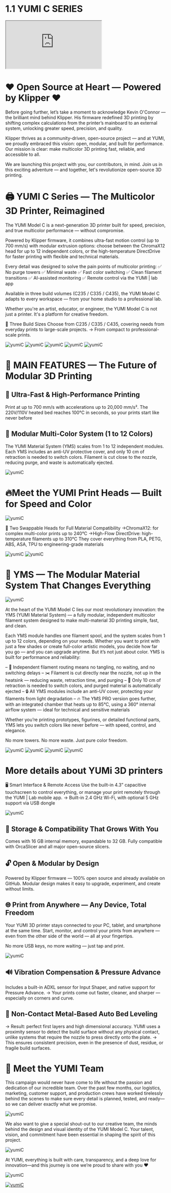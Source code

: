 # 1.1 YUMI C SERIES

<iframe src="https://www.kickstarter.com/projects/yumi-3d-printer/yumi-3d-printer-the-faster-multicolor-printer-in-the-galaxy?ref=discovery&amp;term=yumi&amp;total_hits=35&amp;category_id=331" allowfullscreen></iframe>

# ❤️ Open Source at Heart — Powered by Klipper ❤️

Before going further, let’s take a moment to acknowledge Kevin O'Connor — the brilliant mind behind Klipper.
His firmware redefined 3D printing by shifting complex calculations from the printer’s mainboard to an external system, unlocking greater speed, precision, and quality.

Klipper thrives as a community-driven, open-source project — and at YUMI, we proudly embraced this vision: open, modular, and built for performance.
Our mission is clear: make multicolor 3D printing fast, reliable, and accessible to all.

We are launching this project with you, our contributors, in mind. Join us in this exciting adventure — and together, let's revolutionize open-source 3D printing.

# 🖨️ YUMI C Series — The Multicolor 3D Printer, Reimagined

The YUMI Model C is a next-generation 3D printer built for speed, precision, and true multicolor performance — without compromise.

Powered by Klipper firmware, it combines ultra-fast motion control (up to 700 mm/s) with modular extrusion options: choose between the ChromaX12 head for up to 12 independent colors, or the high-temperature DirectDrive for faster printing with flexible and technical materials.

Every detail was designed to solve the pain points of multicolor printing:
✅ No purge towers
✅ Minimal waste
✅ Fast color switching
✅ Clean filament transitions
✅ AI-assisted monitoring
✅ Remote control via the YUMI | lab app

Available in three build volumes (C235 / C335 / C435), the YUMI Model C adapts to every workspace — from your home studio to a professional lab.

Whether you're an artist, educator, or engineer, the YUMI Model C is not just a printer. It's a platform for creative freedom.

📏 Three Build Sizes
Choose from C235 / C335 / C435, covering needs from everyday prints to large-scale projects.
→ From compact to professional-scale prints.

![yumiC](/img/YumiCSeries/YumiCSeries001.avif)
![yumiC](/img/YumiCSeries/YumiCSeries002.avif)
![yumiC](/img/YumiCSeries/YumiCSeries003.avif)
![yumiC](/img/YumiCSeries/YumiCSeries004.avif)
![yumiC](/img/YumiCSeries/YumiCSeries005.avif)

# 🌟 MAIN FEATURES — The Future of Modular 3D Printing

## 🚀 Ultra-Fast & High-Performance Printing
Print at up to 700 mm/s with accelerations up to 20,000 mm/s². The 220V/110V heated bed reaches 100°C in seconds, so your prints start like never before

## 🎨 Modular Multi-Color System (1 to 12 Colors)
The YUMI Material System (YMS) scales from 1 to 12 independent modules.
Each YMS includes an anti-UV protective cover, and only 10 cm of retraction is needed to switch colors.
Filament is cut close to the nozzle, reducing purge, and waste is automatically ejected.

![yumiC](/img/YumiCSeries/YumiCSeries006.avif)

# 🔥Meet the YUMI Print Heads — Built for Speed and Color

![yumiC](/img/YumiCSeries/YumiCSeries007.avif)

🧠 Two Swappable Heads for Full Material Compatibility
→ChromaX12: for complex multi-color prints up to 240°C
→High-Flow DirectDrive: high-temperature filaments up to 310°C
They cover everything from PLA, PETG, ABS, ASA, TPU to engineering-grade materials

![yumiC](/img/YumiCSeries/YumiCSeries008.avif)
![yumiC](/img/YumiCSeries/YumiCSeries009.avif)


# 🎯 YMS — The Modular Material System That Changes Everything

![yumiC](/img/YumiCSeries/YumiCSeries010.avif)

At the heart of the YUMI Model C lies our most revolutionary innovation: the YMS (YUMI Material System) — a fully modular, independent multicolor filament system designed to make multi-material 3D printing simple, fast, and clean.

Each YMS module handles one filament spool, and the system scales from 1 up to 12 colors, depending on your needs. Whether you want to print with just a few shades or create full-color artistic models, you decide how far you go — and you can upgrade anytime.
But it’s not just about color. YMS is built for performance and reliability:

– 🧠 Independent filament routing means no tangling, no waiting, and no switching delays
– ✂️ Filament is cut directly near the nozzle, not up in the heatsink — reducing waste, retraction time, and purging
– 🧼 Only 10 cm of retraction is needed to switch colors, and purged material is automatically ejected
– 🔒 All YMS modules include an anti-UV cover, protecting your filaments from light degradation
– 🔥 The YMS PRO version goes further, with an integrated chamber that heats up to 85°C, using a 360° internal airflow system — ideal for technical and sensitive materials

Whether you’re printing prototypes, figurines, or detailed functional parts, YMS lets you switch colors like never before — with speed, control, and elegance.

No more towers. No more waste. Just pure color freedom.

![yumiC](/img/YumiCSeries/YumiCSeries011.avif)
![yumiC](/img/YumiCSeries/YumiCSeries012.avif)
![yumiC](/img/YumiCSeries/YumiCSeries013.avif)
![yumiC](/img/YumiCSeries/YumiCSeries014.avif)

# More details about YUMi 3D printers

🖥️ Smart Interface & Remote Access
Use the built-in 4.3” capacitive touchscreen to control everything, or manage your print remotely through the YUMI | Lab mobile app.
→ Built-in 2.4 GHz Wi-Fi, with optional 5 GHz support via USB dongle

![yumiC](/img/YumiCSeries/YumiCSeries015.avif)

## 💾 Storage & Compatibility That Grows With You
Comes with 16 GB internal memory, expandable to 32 GB.
Fully compatible with OrcaSlicer and all major open-source slicers.

## 🔓 Open & Modular by Design
Powered by Klipper firmware — 100% open source and already available on GitHub.
Modular design makes it easy to upgrade, experiment, and create without limits.

## 🌐 Print from Anywhere — Any Device, Total Freedom
Your YUMI 3D printer stays connected to your PC, tablet, and smartphone at the same time.
Start, monitor, and control your prints from anywhere — even from the other side of the world — all at your fingertips.

No more USB keys, no more waiting — just tap and print.

![yumiC](/img/YumiCSeries/YumiCSeries016.avif)

## 🔊 Vibration Compensation & Pressure Advance
Includes a built-in ADXL sensor for Input Shaper, and native support for Pressure Advance.
→ Your prints come out faster, cleaner, and sharper — especially on corners and curve.

## 📡 Non-Contact Metal-Based Auto Bed Leveling
→ Result: perfect first layers and high dimensional accuracy.
YUMI uses a proximity sensor to detect the build surface without any physical contact, unlike systems that require the nozzle to press directly onto the plate.
→ This ensures consistent precision, even in the presence of dust, residue, or fragile build surfaces.

# 🚀 Meet the YUMI Team

This campaign would never have come to life without the passion and dedication of our incredible team. Over the past few months, our logistics, marketing, customer support, and production crews have worked tirelessly behind the scenes to make sure every detail is planned, tested, and ready—so we can deliver exactly what we promise.

![yumiC](/img/YumiCSeries/YumiCSeries017.avif)

We also want to give a special shout-out to our creative team, the minds behind the design and visual identity of the YUMI Model C. Your talent, vision, and commitment have been essential in shaping the spirit of this project.

![yumiC](/img/YumiCSeries/YumiCSeries018.avif)

At YUMI, everything is built with care, transparency, and a deep love for innovation—and this journey is one we’re proud to share with you ❤️

![yumiC](/img/YumiCSeries/YumiCSeries019.avif)

[![yumiC](/img/YumiCSeries/YumiCSeries020.avif)](https://www.kickstarter.com/projects/yumi-3d-printer/yumi-3d-printer-the-faster-multicolor-printer-in-the-galaxy?ref=discovery&term=yumi&total_hits=35&category_id=331)
